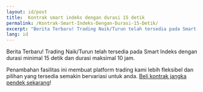 ```yaml
---
layout: id/post
title:  Kontrak smart indeks dengan durasi 15 detik
permalink: /Kontrak-Smart-Indeks-Dengan-Durasi-15-Detik/
excerpt: "Berita Terbaru! Trading Naik/Turun telah tersedia pada Smart Indeks dengan durasi minimal 15 detik dan durasi maksimal 10 jam."
lang: id
---
```


Berita Terbaru! Trading Naik/Turun telah tersedia pada Smart Indeks dengan durasi minimal 15 detik dan durasi maksimal 10 jam.

Penambahan fasilitas ini membuat platform trading kami lebih fleksibel dan pilihan yang tersedia semakin bervariasi untuk anda. [Beli kontrak jangka pendek sekarang](https://www.binary.com/d/trade.cgi?l=ID&market=random&utm_medium=social&utm_source=blog&utm_content=whatsnew)!
